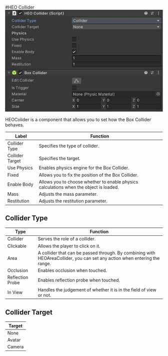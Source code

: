 #HEO Collider
![HEOCollider](img/HEOCollider.jpg)

HEOColider is a component that allows you to set how the Box Collider behaves.

| Label | Function |
| ---- | ---- |
| Collider Type | Specifies the type of collider. |
| Collider Target | Specifies the target. |
| Use Physics | Enables physics engine for the Box Collider. |
| Fixed | Allows you to fix the position of the Box Collider. |
| Enable Body | Allows you to choose whether to enable physics calculations when the object is loaded. |
| Mass | Adjusts the mass parameter. |
| Restitution | Adjusts the restitution parameter. |

## Collider Type
| Type | Function |
| ---- | ---- |
| Collider | Serves the role of a collider. |
| Clickable | Allows the player to click on it. |
| Area | A collider that can be passed through. By combining with HEOAreaCollider, you can set any action when entering the range. |
| Occlusion | Enables occlusion when touched. |
| Reflection Probe | Enables reflection probe when touched. |
| In View | Handles the judgement of whether it is in the field of view or not. |

## Collider Target
| Target |
| ---- |
| None |
| Avatar |
| Camera |